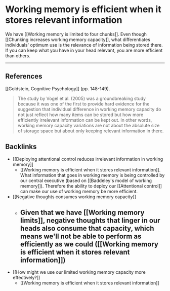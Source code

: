 # Working memory is efficient when it stores relevant information
We have [[Working memory is limited to four chunks]]. Even though [[Chunking increases working memory capacity]], what differentiates individuals' optimum use is the relevance of information being stored there. If you can keep what you have in your head relevant, you are more efficient than others.

- - -
## References
[[Goldstein, Cognitive Psychology]] (pp. 148-149).
> The study by Vogel et al. (2005) was a groundbreaking study because it was one of the first to provide hard evidence for the suggestion that individual difference in working memory capacity do not just reflect how many items can be stored but how more efficiently irrelevant information can be kept out.
> In other words, working memory capacity variations are not about the absolute size of storage space but about only keeping relevant information in there.

## Backlinks
* [[Deploying attentional control reduces irrelevant information in working memory]]
	* [[Working memory is efficient when it stores relevant information]]. What information that goes in working memory is being controlled by our central executive (based on [[Baddeley's model of working memory]]). Therefore the ability to deploy our [[Attentional control]] can make our use of working memory be more efficient.
* [[Negative thoughts consumes working memory capacity]]
	* ## Given that we have [[Working memory limits]], negative thoughts that linger in our heads also consume that capacity, which means we'll not be able to perform as efficiently as we could ([[Working memory is efficient when it stores relevant information]])
* [[How might we use our limited working memory capacity more effectively?]]
	* [[Working memory is efficient when it stores relevant information]]

<!-- #evergreen -->

<!-- {BearID:7993361D-16C4-49BC-B1DF-B045C928B4CA-54416-00000AE463EE7659} -->
